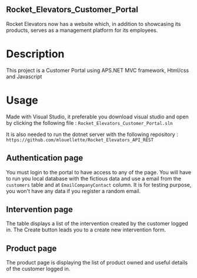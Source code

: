 ## Rocket_Elevators_Customer_Portal

Rocket Elevators now has a website which, in addition to showcasing its products, serves as a management platform for its employees. 

# Description 

This project is a Customer Portal using APS.NET MVC framework, Html/css and Javascript

# Usage 

Made with Visual Studio, it preferable you download visual studio and open by clicking the following file : ` Rocket_Elevators_Customer_Portal.sln `

It is also needed to run the dotnet server with the following repository : ` https://github.com/mlouellette/Rocket_Elevators_API_REST `

## Authentication page

You must login to the portal to have access to any of the page. You will have to run you local database with the fictious data and use
a email from the ` customers ` table and at ` EmailCompanyContact ` column. It is for testing purpose, you won't have any data if you register
a random email.

## Intervention page

The table displays a list of the intervention created by the customer logged in.
The Create button leads you to a create new intervention form.

## Product page

The product page is displaying the list of product owned and useful details of the customer logged in.


